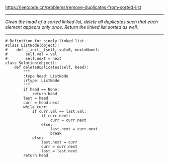 https://leetcode.cn/problems/remove-duplicates-from-sorted-list
***
*Given the head of a sorted linked list, delete all duplicates such that each element appears only once. Return the linked list sorted as well.*
***
```
# Definition for singly-linked list.
#class ListNode(object):
#    def __init__(self, val=0, next=None):
#        self.val = val
#        self.next = next
class Solution(object):
    def deleteDuplicates(self, head):
        """
        :type head: ListNode
        :rtype: ListNode
        """
        if head == None:
            return head
        last = head
        curr = head.next
        while curr:
            if curr.val == last.val:
                if curr.next:
                    curr = curr.next
                else:
                    last.next = curr.next
                    break
            else:
                last.next = curr
                curr = curr.next
                last = last.next
        return head
        
